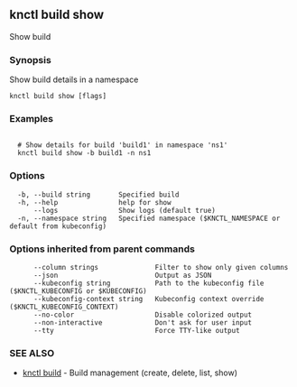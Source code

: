 ## knctl build show

Show build

### Synopsis

Show build details in a namespace

```
knctl build show [flags]
```

### Examples

```

  # Show details for build 'build1' in namespace 'ns1'
  knctl build show -b build1 -n ns1
```

### Options

```
  -b, --build string       Specified build
  -h, --help               help for show
      --logs               Show logs (default true)
  -n, --namespace string   Specified namespace ($KNCTL_NAMESPACE or default from kubeconfig)
```

### Options inherited from parent commands

```
      --column strings              Filter to show only given columns
      --json                        Output as JSON
      --kubeconfig string           Path to the kubeconfig file ($KNCTL_KUBECONFIG or $KUBECONFIG)
      --kubeconfig-context string   Kubeconfig context override ($KNCTL_KUBECONFIG_CONTEXT)
      --no-color                    Disable colorized output
      --non-interactive             Don't ask for user input
      --tty                         Force TTY-like output
```

### SEE ALSO

* [knctl build](knctl_build.md)	 - Build management (create, delete, list, show)

